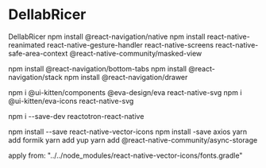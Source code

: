 # DellabRicer
DellabRicer
npm install @react-navigation/native
npm install react-native-reanimated react-native-gesture-handler react-native-screens react-native-safe-area-context @react-native-community/masked-view

npm install @react-navigation/bottom-tabs
npm install @react-navigation/stack
npm install @react-navigation/drawer

npm i @ui-kitten/components @eva-design/eva react-native-svg
npm i @ui-kitten/eva-icons react-native-svg

npm i --save-dev reactotron-react-native

npm install --save react-native-vector-icons
npm install -save axios
yarn add formik
yarn add yup
yarn add @react-native-community/async-storage

apply from: "../../node_modules/react-native-vector-icons/fonts.gradle"
